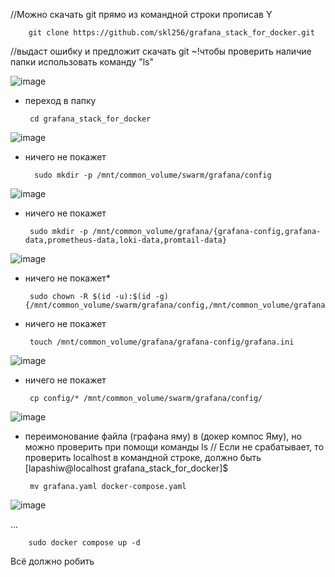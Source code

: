 //Можно скачать git прямо из командной строки прописав Y

        git clone https://github.com/skl256/grafana_stack_for_docker.git
//выдаст ошибку и предложит скачать git
~!чтобы проверить наличие папки использовать команду "ls"

![image](https://github.com/user-attachments/assets/8fbd1cec-2a7d-4589-8a66-124dc2b38d56)


 - переход в папку

        cd grafana_stack_for_docker

![image](https://github.com/user-attachments/assets/6caea34b-0d58-4bea-b60a-a41ea3aef36b)


- ничего не покажет
  
        sudo mkdir -p /mnt/common_volume/swarm/grafana/config

![image](https://github.com/user-attachments/assets/e7a8794f-29dd-4631-820f-347aa203ff73)


 - ничего не покажет

        sudo mkdir -p /mnt/common_volume/grafana/{grafana-config,grafana-data,prometheus-data,loki-data,promtail-data}

![image](https://github.com/user-attachments/assets/595668ef-1840-47ca-99a3-af6f61473173)


 - ничего не покажет*

        sudo chown -R $(id -u):$(id -g) {/mnt/common_volume/swarm/grafana/config,/mnt/common_volume/grafana}

 - ничего не покажет

        touch /mnt/common_volume/grafana/grafana-config/grafana.ini

![image](https://github.com/user-attachments/assets/01ca193c-b0f4-4c27-9fd6-0787f561d4ac)


 - ничего не покажет

        cp config/* /mnt/common_volume/swarm/grafana/config/


![image](https://github.com/user-attachments/assets/568be450-3ea8-455c-9e07-945628969b96)


-  переимонование файла (графана яму) в (докер компос Яму), но можно проверить при помощи команды ls
// Если не срабатывает, то проверить localhost в командной строке, должно быть [lapashiw@localhost grafana_stack_for_docker]$

        mv grafana.yaml docker-compose.yaml
    
![image](https://github.com/user-attachments/assets/98c5884c-7137-4ac6-ad41-a7e59eb1d96f)


...

        sudo docker compose up -d
Всё должно робить 
